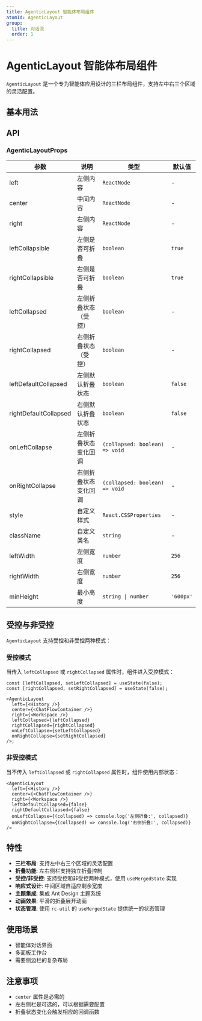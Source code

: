 ```yaml
---
title: AgenticLayout 智能体布局组件
atomId: AgenticLayout
group:
  title: 对话流
  order: 1
---
```


# AgenticLayout 智能体布局组件

`AgenticLayout` 是一个专为智能体应用设计的三栏布局组件，支持左中右三个区域的灵活配置。

## 基本用法

<code src="../demos/agentic-layout.tsx" iframe="450px"></code>

## API

### AgenticLayoutProps

| 参数                  | 说明                 | 类型                           | 默认值    |
| --------------------- | -------------------- | ------------------------------ | --------- |
| left                  | 左侧内容             | `ReactNode`                    | -         |
| center                | 中间内容             | `ReactNode`                    | -         |
| right                 | 右侧内容             | `ReactNode`                    | -         |
| leftCollapsible       | 左侧是否可折叠       | `boolean`                      | `true`    |
| rightCollapsible      | 右侧是否可折叠       | `boolean`                      | `true`    |
| leftCollapsed         | 左侧折叠状态（受控） | `boolean`                      | -         |
| rightCollapsed        | 右侧折叠状态（受控） | `boolean`                      | -         |
| leftDefaultCollapsed  | 左侧默认折叠状态     | `boolean`                      | `false`   |
| rightDefaultCollapsed | 右侧默认折叠状态     | `boolean`                      | `false`   |
| onLeftCollapse        | 左侧折叠状态变化回调 | `(collapsed: boolean) => void` | -         |
| onRightCollapse       | 右侧折叠状态变化回调 | `(collapsed: boolean) => void` | -         |
| style                 | 自定义样式           | `React.CSSProperties`          | -         |
| className             | 自定义类名           | `string`                       | -         |
| leftWidth             | 左侧宽度             | `number`                       | `256`     |
| rightWidth            | 右侧宽度             | `number`                       | `256`     |
| minHeight             | 最小高度             | `string \| number`             | `'600px'` |

## 受控与非受控

`AgenticLayout` 支持受控和非受控两种模式：

### 受控模式

当传入 `leftCollapsed` 或 `rightCollapsed` 属性时，组件进入受控模式：

```tsx | pure
const [leftCollapsed, setLeftCollapsed] = useState(false);
const [rightCollapsed, setRightCollapsed] = useState(false);

<AgenticLayout
  left={<History />}
  center={<ChatFlowContainer />}
  right={<Workspace />}
  leftCollapsed={leftCollapsed}
  rightCollapsed={rightCollapsed}
  onLeftCollapse={setLeftCollapsed}
  onRightCollapse={setRightCollapsed}
/>;
```

### 非受控模式

当不传入 `leftCollapsed` 或 `rightCollapsed` 属性时，组件使用内部状态：

```tsx | pure
<AgenticLayout
  left={<History />}
  center={<ChatFlowContainer />}
  right={<Workspace />}
  leftDefaultCollapsed={false}
  rightDefaultCollapsed={false}
  onLeftCollapse={(collapsed) => console.log('左侧折叠:', collapsed)}
  onRightCollapse={(collapsed) => console.log('右侧折叠:', collapsed)}
/>
```

## 特性

- **三栏布局**: 支持左中右三个区域的灵活配置
- **折叠功能**: 左右侧栏支持独立折叠控制
- **受控/非受控**: 支持受控和非受控两种模式，使用 `useMergedState` 实现
- **响应式设计**: 中间区域自适应剩余宽度
- **主题集成**: 集成 Ant Design 主题系统
- **动画效果**: 平滑的折叠展开动画
- **状态管理**: 使用 `rc-util` 的 `useMergedState` 提供统一的状态管理

## 使用场景

- 智能体对话界面
- 多面板工作台
- 需要侧边栏的复杂布局

## 注意事项

- `center` 属性是必需的
- 左右侧栏是可选的，可以根据需要配置
- 折叠状态变化会触发相应的回调函数
